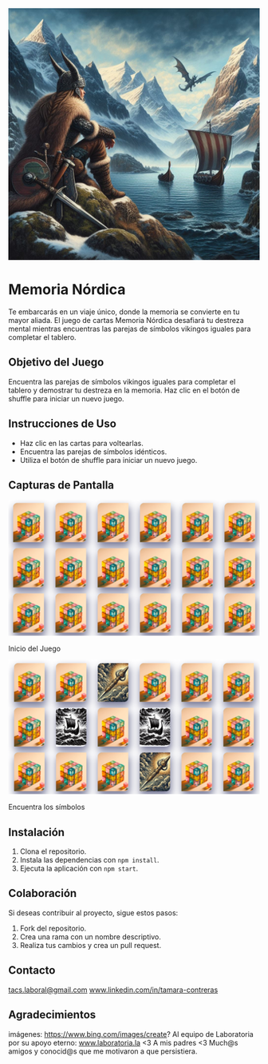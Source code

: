 
<img src="./Imagenes/intro.jpg" alt="Intro" width="800"/>

# Memoria Nórdica

Te embarcarás en un viaje único, donde la memoria se convierte en tu mayor aliada. El juego de cartas Memoria Nórdica desafiará tu destreza mental mientras encuentras las parejas de símbolos vikingos iguales para completar el tablero.

## Objetivo del Juego

Encuentra las parejas de símbolos vikingos iguales para completar el tablero y demostrar tu destreza en la memoria. Haz clic en el botón de shuffle para iniciar un nuevo juego.

## Instrucciones de Uso

- Haz clic en las cartas para voltearlas.
- Encuentra las parejas de símbolos idénticos.
- Utiliza el botón de shuffle para iniciar un nuevo juego.


## Capturas de Pantalla

<img src="./Imagenes/memo1.png" alt="Inicio" width="600"/>
<p align="left">Inicio del Juego</p>

<img src="./Imagenes/memo2.png" alt="Encuentra los símbolos" width="600"/>
<p align="left">Encuentra los símbolos</p>


## Instalación

1. Clona el repositorio.
2. Instala las dependencias con `npm install`.
3. Ejecuta la aplicación con `npm start`.

## Colaboración

Si deseas contribuir al proyecto, sigue estos pasos:
1. Fork del repositorio.
2. Crea una rama con un nombre descriptivo.
3. Realiza tus cambios y crea un pull request.



## Contacto

tacs.laboral@gmail.com 
www.linkedin.com/in/tamara-contreras


## Agradecimientos

imágenes: https://www.bing.com/images/create?
Al equipo de Laboratoria por su apoyo eterno: www.laboratoria.la <3
A mis padres <3 
Much@s amigos y conocid@s que me motivaron a que persistiera.
